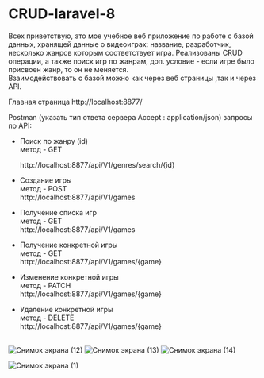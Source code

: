 # CRUD-laravel-8

 <p> Всех приветствую, это мое учебное веб приложение по работе с базой данных, хранящей данные о видеоиграх: название, разработчик, несколько жанров которым соответствует игра. Реализованы CRUD операции, а также поиск игр по жанрам, доп. условие - если игре было присвоен жанр, то он не меняется.<br>
Взаимодействовать с базой можно как через веб страницы ,так и через API.</p>

Главная страница
http://localhost:8877/

Postman (указать тип ответа сервера Accept : application/json) запросы по API:

* Поиск по жанру (id) <br> метод - GET <br>

  http://localhost:8877/api/V1/genres/search/{id}
  <br>
  
* Создание игры <br> метод - POST <br>
  http://localhost:8877/api/V1/games
  <br>
  
* Получение списка игр <br> метод - GET <br>
  http://localhost:8877/api/V1/games
  <br>
  
* Получение конкретной игры<br> метод - GET <br>
  http://localhost:8877/api/V1/games/{game}
  <br>
  
* Изменение конкретной игры<br> метод - PATCH <br>
  http://localhost:8877/api/V1/games/{game}
  <br>
  
* Удаление конкретной игры<br> метод - DELETE <br>
  http://localhost:8877/api/V1/games/{game}
  <br>
  <br>



![Снимок экрана (12)](https://user-images.githubusercontent.com/94881316/188412172-6411ed85-0c86-4fb4-be80-1d7a1aafd12e.png)
![Снимок экрана (13)](https://user-images.githubusercontent.com/94881316/188412322-9e51543f-e6ab-4362-8f85-57eec8473d1e.png)
![Снимок экрана (14)](https://user-images.githubusercontent.com/94881316/188412405-42f83378-4481-45b1-adee-eb47758c605c.png)

![Снимок экрана (1)](https://user-images.githubusercontent.com/94881316/188411865-3a7f2295-de2a-4a2b-9355-e551dd5055f5.png)
